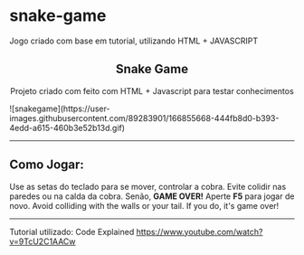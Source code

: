# snake-game
 Jogo criado com base em tutorial, utilizando HTML + JAVASCRIPT

<h2 align="center">Snake Game</h2>
<p align="center">Projeto criado com feito com HTML + Javascript para testar conhecimentos</p>
![snakegame](https://user-images.githubusercontent.com/89283901/166855668-444fb8d0-b393-4edd-a615-460b3e52b13d.gif)

---
## Como Jogar:

Use as setas do teclado para se mover, controlar a cobra.
Evite colidir nas paredes ou na calda da cobra. Senão, <strong>GAME OVER!</strong>
Aperte <strong>F5</strong> para jogar de novo.
Avoid colliding with the walls or your tail. If you do, it's game over!

---
Tutorial utilizado: Code Explained https://www.youtube.com/watch?v=9TcU2C1AACw

